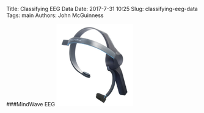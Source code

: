 Title: Classifying EEG Data
Date: 2017-7-31 10:25
Slug: classifying-eeg-data 
Tags: main
Authors: John McGuinness

###MindWave EEG
<img src="images/mindwave.jpg" alt="Drawing" style="width: 200px;"/>

